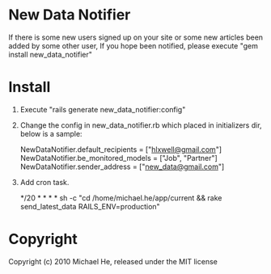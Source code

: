 New Data Notifier
===============

If there is some new users signed up on your site or some new articles been added by some other user, If you hope been notified, please execute "gem install new_data_notifier"

Install
=======

1. Execute "rails generate new_data_notifier:config"

2. Change the config in new_data_notifier.rb which placed in initializers dir, below is a sample:

    NewDataNotifier.default_recipients = ["hlxwell@gmail.com"]
    NewDataNotifier.be_monitored_models = ["Job", "Partner"]
    NewDataNotifier.sender_address = ["new_data@gmail.com"]

3. Add cron task.

    */20 * * * * sh -c "cd /home/michael.he/app/current && rake send_latest_data RAILS_ENV=production"


Copyright
=========
Copyright (c) 2010 Michael He, released under the MIT license